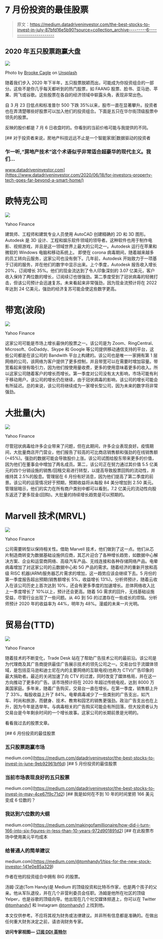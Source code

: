# 7 月份投资的最佳股票

> 原文：<https://medium.datadriveninvestor.com/the-best-stocks-to-invest-in-july-87bfd16e5b90?source=collection_archive---------6----------------------->

## 2020 年五只股票跑赢大盘

![](img/fe4bbc53393ee304c70ba3950d2f9bc6.png)

Photo by [Brooke Cagle](https://unsplash.com/@brookecagle?utm_source=unsplash&utm_medium=referral&utm_content=creditCopyText) on [Unsplash](https://unsplash.com/s/photos/happy-person-and-stocks?utm_source=unsplash&utm_medium=referral&utm_content=creditCopyText)

随着我们步入 2020 年下半年，五只股票脱颖而出，可能成为你投资组合的一部分。这些不是你几乎每天都听到的热门股票，如 FAANG 股票、脸书、亚马逊、苹果、网飞或谷歌。这些股票在各自的经济领域中崭露头角，表现非常出色。

自 3 月 23 日低点和标准普尔 500 下跌 35%以来，股市一直在显著攀升。投资者也在弄清楚哪些好股票可以加入他们的投资组合。下面是五只在华尔街顶级股票中领先的股票。

反映的股价都是 7 月 6 日收盘时的。你看到的当前价格可能与我提供的不同。

[](https://www.datadriveninvestor.com/2020/06/18/for-investors-property-tech-goes-far-beyond-a-smart-home/) [## 对于投资者来说，房地产科技远远不止是一个智能家居|数据驱动的投资者

### 乍一听,“房地产技术”这个术语似乎非常适合超豪华的现代主义。我们…

www.datadriveninvestor.com](https://www.datadriveninvestor.com/2020/06/18/for-investors-property-tech-goes-far-beyond-a-smart-home/) 

# 欧特克公司

![](img/2ff997c6a4c1749e478d6019adc291ce.png)

Yahoo Finance

建筑师、工程师和建筑专业人员使用 AutoCAD 创建精确的 2D 和 3D 图形。Autodesk 是 3D 设计、工程和娱乐软件领域的领导者。这种软件也用于制作电影、视频游戏，并且是这一领域世界上最大的公司之一。Autodesk 运行在苹果和微软的 Windows 电脑和移动系统上。
即使在 corona 病毒期间，随着越来越多的员工转向云服务，这家公司也没有倒下。几年前，Autodesk 开始致力于一项基于订阅的服务，并在他们的数字中显示出来。上个季度，Autodesk 报告收入增长 20%，订阅增长 35%。他们的现金流达到了令人印象深刻的 3.07 亿美元，客户收入保持了两位数的增长，订阅续订也很强劲。第二季度受到了冠状病毒的轻微打击，但该公司预计会迅速复苏。未来看起来非常强劲，因为现金流预计将在 2022 年达到 24 亿美元，强劲的经济复苏可能会使这些数字更高。

# 带宽(波段)

![](img/3cf3b3e94780fa2e7d95bd4e5bccd33d.png)

Yahoo Finance

这家公司可能是市场上增长最快的股票之一。该公司是为 Zoom、RingCentral、Microsoft、GoDaddy、Skype 和 Google 等公司提供移动通信支持的平台，这些公司都是在该公司的 Bandwith 平台上构建的。该公司也是唯一一家拥有第 1 层网络的公司，该网络为客户提供了更多控制，并且带宽可以在需要时增加容量。带宽看起来很有吸引力，因为他们按使用量收费，更多的使用意味着更多的收入。所以这家公司随着客户的增长而增长。第一季度对公司没有太大影响，市场可能有利于移动用户。该公司的增长仍在继续，由于冠状病毒的影响，该公司的增长可能会有所延迟。总的来说，该公司将继续成为一家增长型公司，因为未来的数字将非常强劲。

# 大批量(大)

![](img/e264d795752943ab9c1cfd9fa7ac0ed9.png)

Yahoo Finance

尽管冠状病毒给许多企业带来了问题，但在此期间，许多企业表现良好。疫情期间，大批量商店开门营业，他们报告了较高的可比商店销售额和强劲的在线销售额(+45%)。强劲的数据可能会导致股价上涨。该公司试图给股东带来更多的价值，因为他们在董事会中增加了两名成员。第二，该公司正在努力通过其价值 5.5 亿美元的四个分销设施的销售/回租交易进行转型，以提高导致股票回购的流动性，并维持其 2.5%的股息。管理层在 6 月份有好消息，因为他们提高了第二季度的前景。该公司的运营情况好于预期，预期收益将从每股 84 美分增加到 2.50 美元。管理层暗示，他们的实力在所有商户类别中都可以看到，7.2 亿美元的流动性向股东返还了更多现金(回购)。大批量的持续增长趋势是可以预期的。

# Marvell 技术(MRVL)

![](img/1fe86d3e07c2e497fff53a3f531cfc25.png)

Yahoo Finance

公司需要转型以保持相关性。借助 Marvell 技术，他们做到了这一点。他们从芯片制造商转变为数据基础设施供应商，其芯片迎合了各种增长趋势，如数据中心解决方案、企业和运营商网络、高级汽车产品、无线连接和各种存储网络产品。电晕病毒增加了对这家公司的云数据中心和 5G 产品的需求。随着经济的重新开放和高级 RISC 机器(ARM)服务器芯片需求的增加，这一趋势应该会继续下去。5 月份的第一季度报告超出预期(销售额增长 5%，收益增长 13%)。分析师预计，随着云收入在该公司历史上首次达到 10%，还会有更多季度的加速增长。总体网络收入比上一季度增长了 10%以上，预计还会更高。随着 5G 需求的回升，无线基础设施受益，尽管行业出现了一些问题。从 4G 到 5G 的过渡存在一些成长的烦恼。分析师预计 2020 年的收益率为 44%，明年为 48%。漫威的未来一片光明。

# 贸易台(TTD)

![](img/cbb80a3ab7365eb61c33b74c9b6291a8.png)

Yahoo Finance

随着技术的不断变化，Trade Desk 站在了帮助广告技术公司的最前沿。该公司是为代理商及其广告商提供最佳广告展示技术的领先公司之一。交易台位于流媒体领域，是包括亚马逊和迪士尼在内的主要网络的互联电视(也称为 CTV)广告印象的最大捐助者。最近的关闭加速了向 CTV 的过渡，同时改变了媒体格局，并在这一方向推动了更多的广告。该市场预计将在 2020 年超过传统电视，达到 8000 万美国家庭。多年来，随着广告购买，交易台一直在增长。在第一季度，销售额上升了 33%，每股收益上升了 84%。电晕病毒减少了一些类别的广告支出，如汽车、时尚和旅游，而健身、技术、教育和园艺的销售更强劲。政治广告支出也在上升，因为今年是选举年。与病毒相关的广告购买可能会有所回落，但大投资者认为交易台是今年剩余时间的一个增长故事。这家公司的长期前景是光明的。

看看我过去的股票文章。

[](https://medium.com/datadriveninvestor/the-best-stocks-to-invest-in-june-9eb92961bf6d) [## 6 月份投资的最佳股票

### 五只股票跑赢市场

medium.com](https://medium.com/datadriveninvestor/the-best-stocks-to-invest-in-june-9eb92961bf6d) [](https://medium.com/datadriveninvestor/the-best-stocks-to-invest-in-may-4ce67f9c71d2) [## 5 月份投资的最佳股票

### 当前市场表现良好的五只股票

medium.com](https://medium.com/datadriveninvestor/the-best-stocks-to-invest-in-may-4ce67f9c71d2) [](https://medium.com/makingofamillionaire/how-did-i-turn-166-into-six-figures-in-less-than-10-years-972d901891d2) [## 我是如何在不到 10 年的时间里把 166 美元变成 6 位数的？

### 我达到六位数的大纲

medium.com](https://medium.com/makingofamillionaire/how-did-i-turn-166-into-six-figures-in-less-than-10-years-972d901891d2) [](https://medium.com/@tomhandy1/tips-for-the-new-stock-investor-141e0e85a329) [## 在此股票市场中使用美元平均成本

### 给普通人的简单建议

medium.com](https://medium.com/@tomhandy1/tips-for-the-new-stock-investor-141e0e85a329) 

作者在他的投资组合中拥有 BIG 的股票。

汤姆·汉迪(Tom Handy)是 Medium 的顶级投资和比特币作家，也是两个孩子的父亲。他从军队退役，并在几个非营利委员会任职。汤姆是他所在社区的顶级 Yelper，也是谷歌的顶级向导。他出现在几个社交媒体频道上，你可以在 Twitter [@tomhandy1](http://twitter.com/tomhandy1) 和 Instagram [@tomhandy1](http://twitter.com/tomhandy1) 上找到他。

本文仅供参考。不应将其视为财务或法律建议。并非所有信息都是准确的。在做出任何重大财务决定之前，请咨询财务专家。

**访问专家视图—** [**订阅 DDI 英特尔**](https://datadriveninvestor.com/ddi-intel)